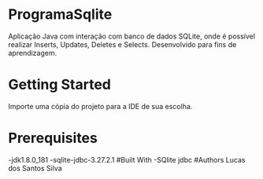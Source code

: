 # ProgramaSqlite
Aplicação Java com interação com banco de dados SQLite, onde é possível realizar Inserts, Updates, Deletes e Selects. Desenvolvido para fins de aprendizagem.
# Getting Started
Importe uma cópia do projeto para a IDE de sua escolha.
# Prerequisites
-jdk1.8.0_181
-sqlite-jdbc-3.27.2.1
#Built With
-SQlite jdbc 
#Authors
Lucas dos Santos Silva 